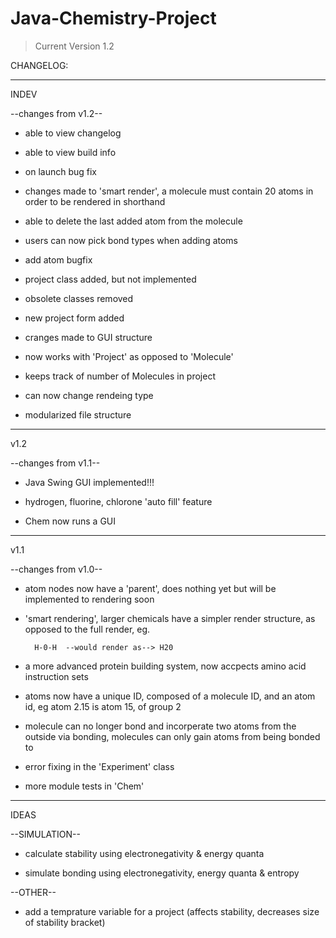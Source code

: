 Java-Chemistry-Project
======================

> Current Version 1.2

CHANGELOG:

---------------------------------------------------

INDEV

--changes from v1.2--

- able to view changelog

- able to view build info

- on launch bug fix

- changes made to 'smart render', a
molecule must contain 20 atoms in order to be rendered in shorthand

- able to delete the last added atom from the molecule

- users can now pick bond types when adding atoms

- add atom bugfix

- project class added, but not implemented

- obsolete classes removed

- new project form added

- cranges made to GUI structure

- now works with 'Project' as opposed to 'Molecule'

- keeps track of number of Molecules in project

- can now change rendeing type

- modularized file structure

---------------------------------------------------
v1.2

--changes from v1.1--

- Java Swing GUI implemented!!!

- hydrogen, fluorine, chlorone 'auto fill' feature

- Chem now runs a GUI

---------------------------------------------------
v1.1

--changes from v1.0--

- atom nodes now have a 'parent', does nothing yet but will be
implemented to rendering soon

- 'smart rendering', larger chemicals have a simpler
render structure, as opposed to the full render, eg.


        H-0-H  --would render as--> H20

- a more advanced protein building system, now accpects
amino acid instruction sets

- atoms now have a unique ID, composed of a molecule ID, and
an atom id, eg atom 2.15 is atom 15, of group 2

- molecule can no longer bond and incorperate two atoms
from the outside via bonding, molecules can only
gain atoms from being bonded to

- error fixing in the 'Experiment' class

- more module tests in 'Chem'

------------------------------------------------------

IDEAS

--SIMULATION--

- calculate stability using electronegativity & energy quanta

- simulate bonding using electronegativity, energy quanta & entropy

--OTHER--

- add a temprature variable for a project (affects stability, decreases size of stability bracket)





